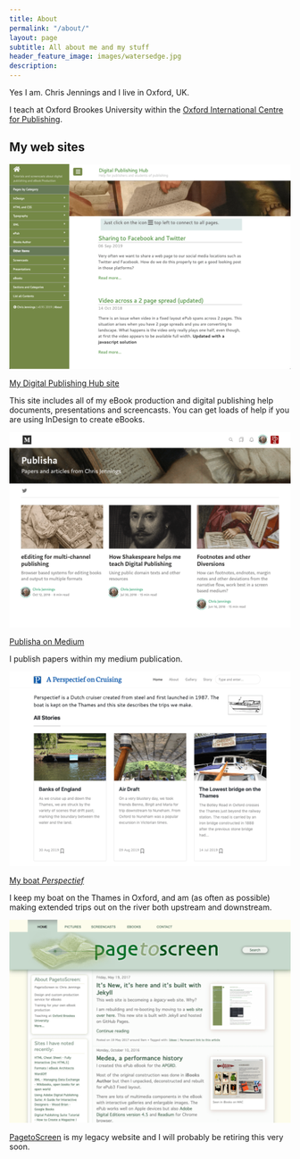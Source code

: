 ```yaml
---
title: About
permalink: "/about/"
layout: page
subtitle: All about me and my stuff
header_feature_image: images/watersedge.jpg
description: 
---
```


Yes I am. Chris Jennings and I live in Oxford, UK.

I teach at Oxford Brookes University within the [Oxford International Centre for Publishing][aae24ac8].

  [aae24ac8]: https://publishing.brookes.ac.uk "see the Publishing web site - which I manage"

## My web sites

[![Publisha](/images/2019/12/publisha.png)](/images/2019/12/publisha.png)

[My Digital Publishing Hub site][5f5c75ef]

This site includes all of my eBook production and digital publishing help documents, presentations and screencasts. You can get loads of help if you are using InDesign to create eBooks.

  [5f5c75ef]: https://publisha.github.io "check out Publisha"

[![Publisha on Medium](/images/2019/12/medium2.png)](/images/2019/12/medium2.png)

[Publisha on Medium][2b32ddf3]

  [2b32ddf3]: https://medium.com/publisha "I am putting some of my papers on Medium"

I publish papers within my medium publication.

[![My boat Perspectief](/images/2019/12/perspectief.png)](/images/2019/12/perspectief.png)

[My boat _Perspectief_][73c6ee63]

I keep my boat on the Thames in Oxford, and am (as often as possible) making extended trips out on the river both upstream and downstream.

  [73c6ee63]: https://perspectief.chrisjennings.net "See my boat blog and picture gallery"

[![PagetoScreen son to be retired](/images/2019/12/pagetoscreen.png)](/images/2019/12/pagetoscreen.png)

[PagetoScreen][55d18952] is my legacy website and I will probably be retiring this very soon.

  [55d18952]: https://www.pagetoscreen.net "Lots of useful information"
